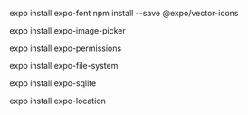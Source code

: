 expo install expo-font
npm install --save @expo/vector-icons

<!-- to only use image gallery of take simple image with camera -->
expo install expo-image-picker

<!-- To ask for permissions -->
expo install expo-permissions

<!-- to use file system -->
expo install expo-file-system

<!-- to use SQLite -->
expo install expo-sqlite

<!-- to get location -->
expo install expo-location